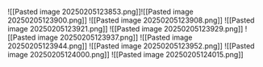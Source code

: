![[Pasted image 20250205123853.png]]![[Pasted image 20250205123900.png]]
![[Pasted image 20250205123908.png]]
![[Pasted image 20250205123921.png]]
![[Pasted image 20250205123929.png]]
![[Pasted image 20250205123937.png]]
![[Pasted image 20250205123944.png]]
![[Pasted image 20250205123952.png]]
![[Pasted image 20250205124000.png]]
![[Pasted image 20250205124015.png]]